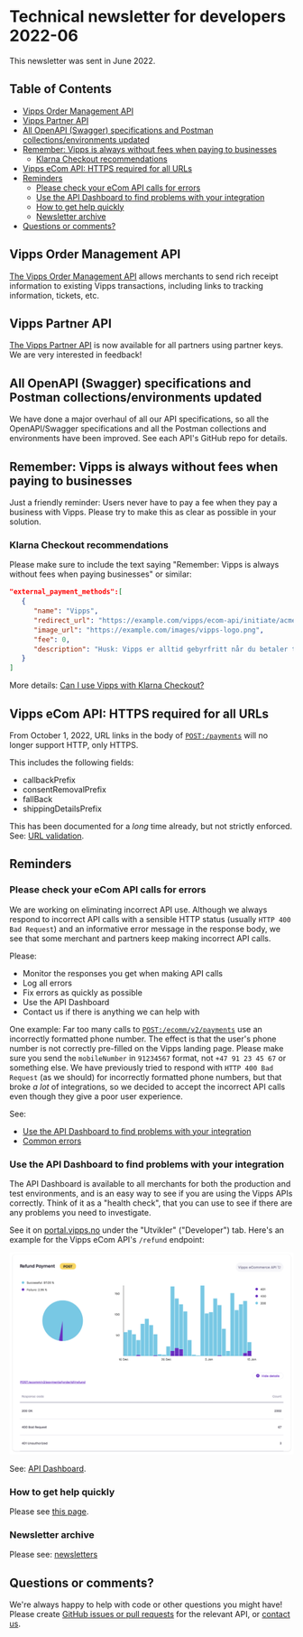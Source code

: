 <!-- START_METADATA
---
title: Technical newsletter for developers 2022-06
sidebar_label: 2022-06
sidebar_position: 70
pagination_next: null
pagination_prev: null
---
END_METADATA -->

# Technical newsletter for developers 2022-06

This newsletter was sent in June 2022.

<!-- START_COMMENT -->

## Table of Contents

* [Vipps Order Management API](#vipps-order-management-api)
* [Vipps Partner API](#vipps-partner-api)
* [All OpenAPI (Swagger) specifications and Postman collections/environments updated](#all-openapi-swagger-specifications-and-postman-collectionsenvironments-updated)
* [Remember: Vipps is always without fees when paying to businesses](#remember-vipps-is-always-without-fees-when-paying-to-businesses)
  * [Klarna Checkout recommendations](#klarna-checkout-recommendations)
* [Vipps eCom API: HTTPS required for all URLs](#vipps-ecom-api-https-required-for-all-urls)
* [Reminders](#reminders)
  * [Please check your eCom API calls for errors](#please-check-your-ecom-api-calls-for-errors)
  * [Use the API Dashboard to find problems with your integration](#use-the-api-dashboard-to-find-problems-with-your-integration)
  * [How to get help quickly](#how-to-get-help-quickly)
  * [Newsletter archive](#newsletter-archive)
* [Questions or comments?](#questions-or-comments)

<!-- END_COMMENT -->

## Vipps Order Management API

[The Vipps Order Management API](https://vippsas.github.io/vipps-developer-docs/docs/APIs/order-management-api)
allows merchants to send rich receipt information to existing Vipps transactions,
including links to tracking information, tickets, etc.

## Vipps Partner API

[The Vipps Partner API](https://vippsas.github.io/vipps-developer-docs/docs/APIs/partner-api)
is now available for all partners using partner keys.
We are very interested in feedback!

## All OpenAPI (Swagger) specifications and Postman collections/environments updated

We have done a major overhaul of all our API specifications, so all the
OpenAPI/Swagger specifications and all the Postman collections and environments
have been improved. See each API's GitHub repo for details.

## Remember: Vipps is always without fees when paying to businesses

Just a friendly reminder: Users never have to pay a fee when they pay a business
with Vipps. Please try to make this as clear as possible in your solution.

### Klarna Checkout recommendations

Please make sure to include the text saying
"Remember: Vipps is always without fees when paying businesses"
or similar:

```json
"external_payment_methods":[
   {
      "name": "Vipps",
      "redirect_url": "https://example.com/vipps/ecom-api/initiate/acme-shop-123-order123abc",
      "image_url": "https://example.com/images/vipps-logo.png",
      "fee": 0,
      "description": "Husk: Vipps er alltid gebyrfritt når du betaler til bedrifter."
   }
]
```

More details:
[Can I use Vipps with Klarna Checkout?](../faqs/other-faq.md#can-i-use-vipps-with-klarna-checkout)

## Vipps eCom API: HTTPS required for all URLs

From October 1, 2022, URL links in the body of
[`POST:/payments`](https://vippsas.github.io/vipps-developer-docs/api/ecom#tag/Vipps-eCom-API/operation/initiatePaymentV3UsingPOST)
will no longer support HTTP, only HTTPS.

This includes the following fields:

* callbackPrefix
* consentRemovalPrefix
* fallBack
* shippingDetailsPrefix

 This has been documented for a _long_ time already, but not strictly enforced.
 See:
 [URL validation](../common-topics/url-validation.md).

## Reminders

### Please check your eCom API calls for errors

We are working on eliminating incorrect API use. Although we always respond to
incorrect API calls with a sensible HTTP status (usually `HTTP 400 Bad Request`)
and an informative error message in the response body, we see that some merchant
and partners keep making incorrect API calls.

Please:

* Monitor the responses you get when making API calls
* Log all errors
* Fix errors as quickly as possible
* Use the API Dashboard
* Contact us if there is anything we can help with

One example: Far too many calls to
[`POST:/ecomm/v2/payments`](https://vippsas.github.io/vipps-developer-docs/api/ecom#tag/Vipps-eCom-API/operation/initiatePaymentV3UsingPOST)
use an incorrectly formatted phone number.
The effect is that the user's phone number is not correctly pre-filled on
the Vipps landing page.
Please make sure you send the `mobileNumber` in `91234567` format, not
`+47 91 23 45 67` or something else.
We have previously tried to respond with `HTTP 400 Bad Request` (as we should)
for incorrectly formatted phone numbers, but that broke _a lot_  of integrations,
so we decided to accept the incorrect API calls even though they give a poor
user experience.

See:

* [Use the API Dashboard to find problems with your integration](#use-the-api-dashboard-to-find-problems-with-your-integration)
* [Common errors](../faqs/common-errors-faq.md)

### Use the API Dashboard to find problems with your integration

The API Dashboard is available to all merchants for both the production and test environments,
and is an easy way to see if you are using the Vipps APIs correctly.
Think of it as a "health check", that you can use to see if there are any
problems you need to investigate.

See it on
[portal.vipps.no](https://portal.vipps.no)
under the "Utvikler" ("Developer") tab.
Here's an example for the Vipps eCom API's `/refund` endpoint:

![API Dashboard example](images/2021-02-api-dashboard-example.png)

See:
[API Dashboard](../developer-resources/api-dashboard.md).

### How to get help quickly

Please see
[this page](https://vippsas.github.io/vipps-developer-docs/docs/vipps-developers/contact).

### Newsletter archive

Please see: [newsletters](README.md)

## Questions or comments?

We're always happy to help with code or other questions you might have!
Please create [GitHub issues or pull requests](https://github.com/vippsas)
for the relevant API,
or [contact us](https://vippsas.github.io/vipps-developer-docs/docs/vipps-developers/contact).
